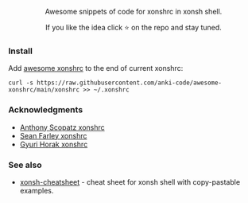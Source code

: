 <p align="center">
Awesome snippets of code for xonshrc in xonsh shell. 
</p>

<p align="center">
If you like the idea click ⭐ on the repo and stay tuned. 
</p>

### Install

Add [awesome xonshrc](https://github.com/anki-code/awesome-xonshrc/blob/main/xonshrc) to the end of current xonshrc:
```xonsh
curl -s https://raw.githubusercontent.com/anki-code/awesome-xonshrc/main/xonshrc >> ~/.xonshrc
```

### Acknowledgments
* [Anthony Scopatz xonshrc](https://github.com/xonsh/xonsh/pull/3917#issuecomment-715649009)
* [Sean Farley xonshrc](https://github.com/seanfarley/dotfiles/blob/master/xonshrc)
* [Gyuri Horak xonshrc](https://github.com/dyuri/rcfiles/blob/master/.xonshrc)

### See also
* [xonsh-cheatsheet](https://github.com/anki-code/xonsh-cheatsheet/blob/main/README.md) - cheat sheet for xonsh shell with copy-pastable examples.
